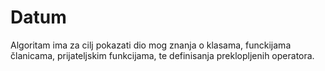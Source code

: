 # Datum

Algoritam ima za cilj pokazati dio mog znanja o klasama, funckijama članicama, prijateljskim funkcijama, te definisanja preklopljenih operatora.
